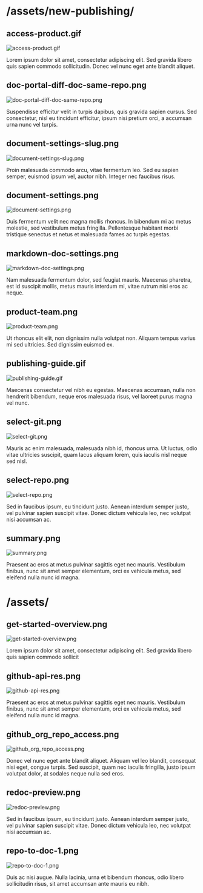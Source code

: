 # /assets/new-publishing/

## access-product.gif
![access-product.gif](../assets/new-publishing/access-product.gif)

Lorem ipsum dolor sit amet, consectetur adipiscing elit. Sed gravida libero quis sapien commodo sollicitudin. Donec vel nunc eget ante blandit aliquet. 

## doc-portal-diff-doc-same-repo.png
![doc-portal-diff-doc-same-repo.png](../assets/new-publishing/doc-portal-diff-doc-same-repo.png)

Suspendisse efficitur velit in turpis dapibus, quis gravida sapien cursus. Sed consectetur, nisl eu tincidunt efficitur, ipsum nisi pretium orci, a accumsan urna nunc vel turpis.

## document-settings-slug.png
![document-settings-slug.png](../assets/new-publishing/document-settings-slug.png)

Proin malesuada commodo arcu, vitae fermentum leo. Sed eu sapien semper, euismod ipsum vel, auctor nibh. Integer nec faucibus risus.

## document-settings.png
![document-settings.png](../assets/new-publishing/document-settings.png)

Duis fermentum velit nec magna mollis rhoncus. In bibendum mi ac metus molestie, sed vestibulum metus fringilla. Pellentesque habitant morbi tristique senectus et netus et malesuada fames ac turpis egestas.

## markdown-doc-settings.png
![markdown-doc-settings.png](../assets/new-publishing/markdown-doc-settings.png)

Nam malesuada fermentum dolor, sed feugiat mauris. Maecenas pharetra, est id suscipit mollis, metus mauris interdum mi, vitae rutrum nisi eros ac neque.

## product-team.png
![product-team.png](../assets/new-publishing/product-team.png)

Ut rhoncus elit elit, non dignissim nulla volutpat non. Aliquam tempus varius mi sed ultricies. Sed dignissim euismod ex.

## publishing-guide.gif
![publishing-guide.gif](../assets/new-publishing/publishing-guide.gif)

Maecenas consectetur vel nibh eu egestas. Maecenas accumsan, nulla non hendrerit bibendum, neque eros malesuada risus, vel laoreet purus magna vel nunc.

## select-git.png
![select-git.png](../assets/new-publishing/select-git.png)

Mauris ac enim malesuada, malesuada nibh id, rhoncus urna. Ut luctus, odio vitae ultricies suscipit, quam lacus aliquam lorem, quis iaculis nisl neque sed nisl.

## select-repo.png
![select-repo.png](../assets/new-publishing/select-repo.png)

Sed in faucibus ipsum, eu tincidunt justo. Aenean interdum semper justo, vel pulvinar sapien suscipit vitae. Donec dictum vehicula leo, nec volutpat nisi accumsan ac.

## summary.png
![summary.png](../assets/new-publishing/summary.png)

Praesent ac eros at metus pulvinar sagittis eget nec mauris. Vestibulum finibus, nunc sit amet semper elementum, orci ex vehicula metus, sed eleifend nulla nunc id magna.

# /assets/

## get-started-overview.png
![get-started-overview.png](../assets/get-started-overview.png)

Lorem ipsum dolor sit amet, consectetur adipiscing elit. Sed gravida libero quis sapien commodo sollicit

## github-api-res.png
![github-api-res.png](../assets/github-api-res.png)

Praesent ac eros at metus pulvinar sagittis eget nec mauris. Vestibulum finibus, nunc sit amet semper elementum, orci ex vehicula metus, sed eleifend nulla nunc id magna.

## github_org_repo_access.png
![github_org_repo_access.png](../assets/github_org_repo_access.png)

Donec vel nunc eget ante blandit aliquet. Aliquam vel leo blandit, consequat nisi eget, congue turpis. Sed suscipit, quam nec iaculis fringilla, justo ipsum volutpat dolor, at sodales neque nulla sed eros.

## redoc-preview.png
![redoc-preview.png](../assets/redoc-preview.png)

Sed in faucibus ipsum, eu tincidunt justo. Aenean interdum semper justo, vel pulvinar sapien suscipit vitae. Donec dictum vehicula leo, nec volutpat nisi accumsan ac.

## repo-to-doc-1.png
![repo-to-doc-1.png](../assets/repo-to-doc-1.png)

Duis ac nisi augue. Nulla lacinia, urna et bibendum rhoncus, odio libero sollicitudin risus, sit amet accumsan ante mauris eu nibh.
